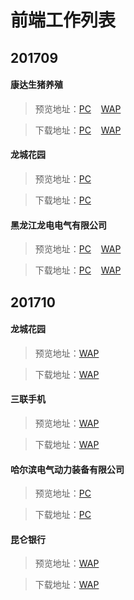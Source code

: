 # 前端工作列表

## 201709

#### 康达生猪养殖
>预览地址：<a href="https://wzs28150.github.io/homework/201709/www.kangda.com/kangda.com/">PC</a>&nbsp;&nbsp;&nbsp;&nbsp;<a href="https://wzs28150.github.io/homework/201709/www.kangda.com/wap.kangda.com/">WAP</a>

>下载地址：<a href="https://wzs28150.github.io/homework/201709/www.kangda.com/kangda.com/kangda.com.rar">PC</a>&nbsp;&nbsp;&nbsp;&nbsp;<a href="https://wzs28150.github.io/homework/201709/www.kangda.com/wap.kangda.com/wap.kangda.com.rar">WAP</a>

#### 龙城花园

>预览地址：<a href="https://wzs28150.github.io/homework/201709/www.kangda.com/kangda.com/">PC</a>

>下载地址：<a href="https://wzs28150.github.io/homework/201709/www.kangda.com/kangda.com/www.longcheng.com.rar">PC</a>

#### 黑龙江龙电电气有限公司

>预览地址：<a href="https://wzs28150.github.io/homework/201709/www.longdian.com/longdian/">PC</a>&nbsp;&nbsp;&nbsp;&nbsp;<a href="https://wzs28150.github.io/homework/201709/www.longdian.com/wap.longdian/">WAP</a>

>下载地址：<a href="https://wzs28150.github.io/homework/201709/www.longdian.com/longdian/longdian.rar">PC</a>&nbsp;&nbsp;&nbsp;&nbsp;<a href="https://wzs28150.github.io/homework/201709/www.longdian.com/wap.longdian/wap.longdian.rar">WAP</a>



## 201710

#### 龙城花园

>预览地址：<a href="https://wzs28150.github.io/homework/201710/wap.longcheng.com/">WAP</a>

>下载地址：<a href="https://wzs28150.github.io/homework/201710/wap.longcheng.com/wap.longcheng.com.rar">WAP</a>

#### 三联手机

>预览地址：<a href="https://wzs28150.github.io/homework/201710/wap.sanlian.com/">WAP</a>

>下载地址：<a href="https://wzs28150.github.io/homework/201710/wap.sanlian.com/wap.sanlian.com.rar">WAP</a>

#### 哈尔滨电气动力装备有限公司

>预览地址：<a href="https://wzs28150.github.io/homework/201710/www.hddz.com/">PC</a>

>下载地址：<a href="https://wzs28150.github.io/homework/201710/www.hddz.com/">PC</a>

#### 昆仑银行

>预览地址：<a href="https://wzs28150.github.io/homework/201710/www.kunlun.com/">WAP</a>

>下载地址：<a href="https://wzs28150.github.io/homework/201710/www.kunlun.com/www.kunlun.com.rar">WAP</a>
